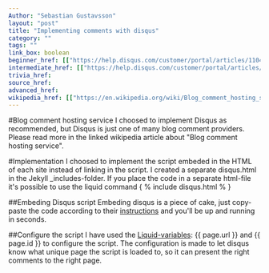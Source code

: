 ```yaml
---
Author: "Sebastian Gustavsson"
layout: "post"
title: "Implementing comments with disqus"
category: ""
tags: ""
link_box: boolean
beginner_href: [["https://help.disqus.com/customer/portal/articles/1104788-web-integration",Getting started],["https://help.disqus.com/customer/portal/articles/472097-universal-embed-code", Code to embed]]
intermediate_href: [["https://help.disqus.com/customer/portal/articles/472098-javascript-configuration-variables", Disqus configuration],["http://jekyllrb.com/docs/variables/",]]
trivia_href:
source_href:
advanced_href:
wikipedia_href: [["https://en.wikipedia.org/wiki/Blog_comment_hosting_service", Blog comment hosting service]]
---
```


#Blog comment hosting service
I choosed to implement Disqus as recommended, but Disqus is just one of many blog comment providers. Please read more in the linked wikipedia article about "Blog comment hosting service".

#Implementation
I choosed to implement the script embeded in the HTML of each site instead of linking in the script. I created a separate disqus.html in the Jekyll _includes-folder.
If you place the code in a separate html-file it's possible to use the liquid command { &#37; include disqus.html &#37; }

##Embeding Disqus script
Embeding disqus is a piece of cake, just copy-paste the code according to their [instructions](https://help.disqus.com/customer/portal/articles/472097-universal-embed-code) and you'll be up and
running in seconds.

##Configure the script
I have used the [Liquid-variables](http://jekyllrb.com/docs/variables/): &#123;&#123; page.url &#125;&#125; and &#123;&#123; page.id &#125;&#125; to configure the script. The configuration
is made to let disqus know what unique page the script is loaded to, so it can present the right comments to the right page.

